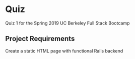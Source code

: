 # Quiz

Quiz 1 for the Spring 2019 UC Berkeley Full Stack Bootcamp

## Project Requirements

Create a static HTML page with functional Rails backend

